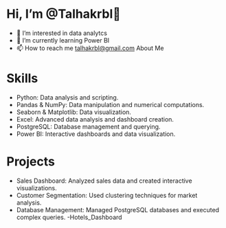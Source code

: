  # Hi, I’m @Talhakrbl👋 
- 👀 I’m interested in data analytcs
- 🌱 I’m currently learning Power BI
- 📫 How to reach me talhakrbl@gmail.com
About Me
# Skills
- Python: Data analysis and scripting.
- Pandas & NumPy: Data manipulation and numerical computations.
- Seaborn & Matplotlib: Data visualization.
- Excel: Advanced data analysis and dashboard creation.
- PostgreSQL: Database management and querying.
- Power BI: Interactive dashboards and data visualization.
# Projects
- Sales Dashboard: Analyzed sales data and created interactive visualizations.
- Customer Segmentation: Used clustering techniques for market analysis.
- Database Management: Managed PostgreSQL databases and executed complex queries.
-Hotels_Dashboard
<!---
Talhakrbl/Talhakrbl is a ✨ special ✨ repository because its `README.md` (this file) appears on your GitHub profile.
You can click the Preview link to take a look at your changes.
--->
